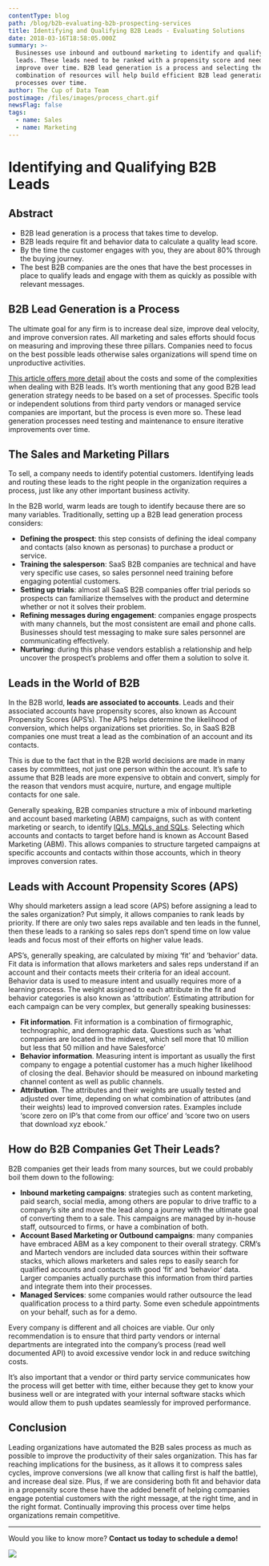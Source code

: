 ```yaml
---
contentType: blog
path: /blog/b2b-evaluating-b2b-prospecting-services
title: Identifying and Qualifying B2B Leads - Evaluating Solutions
date: 2018-03-16T18:58:05.000Z
summary: >-
  Businesses use inbound and outbound marketing to identify and qualify B2B
  leads. These leads need to be ranked with a propensity score and need to
  improve over time. B2B lead generation is a process and selecting the right
  combination of resources will help build efficient B2B lead generation
  processes over time.
author: The Cup of Data Team
postimage: /files/images/process_chart.gif
newsFlag: false
tags:
  - name: Sales
  - name: Marketing
---
```

# Identifying and Qualifying B2B Leads

## Abstract

* B2B lead generation is a process that takes time to develop.
* B2B leads require fit and behavior data to calculate a quality lead score.
* By the time the customer engages with you, they are about 80% through the buying journey.
* The best B2B companies are the ones that have the best processes in place to qualify leads and engage with them as quickly as possible with relevant messages.

## B2B Lead Generation is a Process

The ultimate goal for any firm is to increase deal size, improve deal velocity, and improve conversion rates. All marketing and sales efforts should focus on measuring and improving these three pillars. Companies need to focus on the best possible leads otherwise sales organizations will spend time on unproductive activities.  

[This article offers more detail](https://www.cupofdata.com/blog/b2b-leads-challenges-and-opportunities) about the costs and some of the complexities when dealing with B2B leads. It’s worth mentioning that any good B2B lead generation strategy needs to be based on a set of processes. Specific tools or independent solutions from third party vendors or managed service companies are important, but the process is even more so. These lead generation processes need testing and maintenance to ensure iterative improvements over time.

## The Sales and Marketing Pillars

To sell, a company needs to identify potential customers. Identifying leads and routing these leads to the right people in the organization requires a process, just like any other important business activity.

In the B2B world, warm leads are tough to identify because there are so many variables. Traditionally, setting up a B2B lead generation process considers:

* **Defining the prospect**: this step consists of defining the ideal company and contacts (also known as personas) to purchase a product or service.
* **Training the salesperson**: SaaS B2B companies are technical and have very specific use cases, so sales personnel need training before engaging potential customers.
* **Setting up trials**: almost all SaaS B2B companies offer trial periods so prospects can familiarize themselves with the product and determine whether or not it solves their problem.
* **Refining messages during engagement**: companies engage prospects with many channels, but the most consistent are email and phone calls. Businesses should test messaging to make sure sales personnel are communicating effectively.
* **Nurturing**: during this phase vendors establish a relationship and help uncover the prospect’s problems and offer them a solution to solve it.

## Leads in the World of B2B

In the B2B world, **leads are associated to accounts**. Leads and their associated accounts have propensity scores, also known as Account Propensity Scores (APS’s). The APS helps determine the likelihood of conversion, which helps organizations set priorities. So, in SaaS B2B companies one must treat a lead as the combination of an account and its contacts.

This is due to the fact that in the B2B world decisions are made in many cases by committees, not just one person within the account. It’s safe to assume that B2B leads are more expensive to obtain and convert, simply for the reason that vendors must acquire, nurture, and engage multiple contacts for one sale.

Generally speaking, B2B companies structure a mix of inbound marketing and account based marketing (ABM) campaigns, such as with content marketing or search, to identify [IQLs, MQLs, and SQLs](https://www.cupofdata.com/blog/b2b-leads-challenges-and-opportunities). Selecting which accounts and contacts to target before hand is known as Account Based Marketing (ABM). This allows companies to structure targeted campaigns at specific accounts and contacts within those accounts, which in theory improves conversion rates.

## Leads with Account Propensity Scores (APS)

Why should marketers assign a lead score (APS) before assigning a lead to the sales organization? Put simply, it allows companies to rank leads by priority. If there are only two sales reps available and ten leads in the funnel, then these leads to a ranking so sales reps don’t spend time on low value leads and focus most of their efforts on higher value leads.

APS’s, generally speaking, are calculated by mixing ‘fit’ and ‘behavior’ data. Fit data is information that allows marketers and sales reps understand if an account and their contacts meets their criteria for an ideal account. Behavior data is used to measure intent and usually requires more of a learning process. The weight assigned to each attribute in the fit and behavior categories is also known as ‘attribution’. Estimating attribution for each campaign can be very complex, but generally speaking businesses:

* **Fit information**. Fit information is a combination of firmographic, technographic, and demographic data. Questions such as ‘what companies are located in the midwest, which sell more that 10 million but less that 50 million and have Salesforce’
* **Behavior information**. Measuring intent is important as usually the first company to engage a potential customer has a much higher likelihood of closing the deal. Behavior should be measured on inbound marketing channel content as well as public channels.
* **Attribution**. The attributes and their weights are usually tested and adjusted over time, depending on what combination of attributes (and their weights) lead to improved conversion rates. Examples include ‘score zero on IP’s that come from our office’ and ‘score two on users that download xyz ebook.’

## How do B2B Companies Get Their Leads?

B2B companies get their leads from many sources, but we could probably boil them down to the following:

* **Inbound marketing campaigns**: strategies such as content marketing, paid search, social media, among others are popular to drive traffic to a company’s site and move the lead along a journey with the ultimate goal of converting them to a sale. This campaigns are managed by in-house staff, outsourced to firms, or have a combination of both.
* **Account Based Marketing or Outbound campaigns**: many companies have embraced ABM as a key component to their overall strategy. CRM’s and Martech vendors are included data sources within their software stacks, which allows marketers and sales reps to easily search for qualified accounts and contacts with good ‘fit’ and ‘behavior’ data. Larger companies actually purchase this information from third parties and integrate them into their processes.
* **Managed Services**: some companies would rather outsource the lead qualification process to a third party. Some even schedule appointments on your behalf, such as for a demo.

Every company is different and all choices are viable. Our only recommendation is to ensure that third party vendors or internal departments are integrated into the company’s process (read well documented API) to avoid excessive vendor lock in and reduce switching costs.

It’s also important that a vendor or third party service communicates how the process will get better with time, either because they get to know your business well or are integrated with your internal software stacks which would allow them to push updates seamlessly for improved performance.

## Conclusion

Leading organizations have automated the B2B sales process as much as possible to improve the productivity of their sales organization. This has far reaching implications for the business, as it allows it to compress sales cycles, improve conversions (we all know that calling first is half the battle), and increase deal size. Plus, if we are considering both fit and behavior data in a propensity score these have the added benefit of helping companies engage potential customers with the right message, at the right time, and in the right format. Continually improving this process over time helps organizations remain competitive.

- - -

Would you like to know more? **Contact us today to schedule a demo!**

[![](/files/images/button_schedule-a-demo.png)](https://www.cupofdata.com/onboard?utm_source=blog&utm_medium=cta&utm_campaign=demo)
